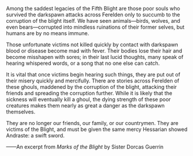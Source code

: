 Among the saddest legacies of the Fifth Blight are those poor souls who survived the darkspawn attacks across Ferelden only to succumb to the corruption of the blight itself. We have seen animals—birds, wolves, and even bears—corrupted into mindless ruinations of their former selves, but humans are by no means immune.

Those unfortunate victims not killed quickly by contact with darkspawn blood or disease become mad with fever. Their bodies lose their hair and become misshapen with sores; in their last lucid thoughts, many speak of hearing whispered words, or a song that no one else can catch.

It is vital that once victims begin hearing such things, they are put out of their misery quickly and mercifully. There are stories across Ferelden of these ghouls, maddened by the corruption of the blight, attacking their friends and spreading the corruption further. While it is likely that the sickness will eventually kill a ghoul, the dying strength of these poor creatures makes them nearly as great a danger as the darkspawn themselves.

They are no longer our friends, our family, or our countrymen. They are victims of the Blight, and must be given the same mercy Hessarian showed Andraste: a swift sword.

——An excerpt from <i> Marks of the Blight </i> by Sister Dorcas Guerrin
